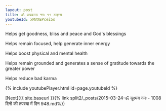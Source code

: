 ```yaml
---
layout: post
title: ॐ अग्रवराय नमः ११ टाइम्स
youtubeId: xMVXEPcei5s
---
```

 
 
Helps get goodness, bliss and peace and God's blessings
 
Helps remain focused, help generate inner energy 
 
Helps boost physical and mental health 
 
Helps remain grounded and generates a sense of gratitude towards the greater power 
 
Helps reduce bad karma
 
 
 
 


{% include youtubePlayer.html id=page.youtubeId %}
 
[Next]({{ site.baseurl }}{% link  split2/_posts/2015-03-24-ॐ सूक्ष्मय नमः - 1008 दिनों की तपस्या में दिन 948.md%})
 
